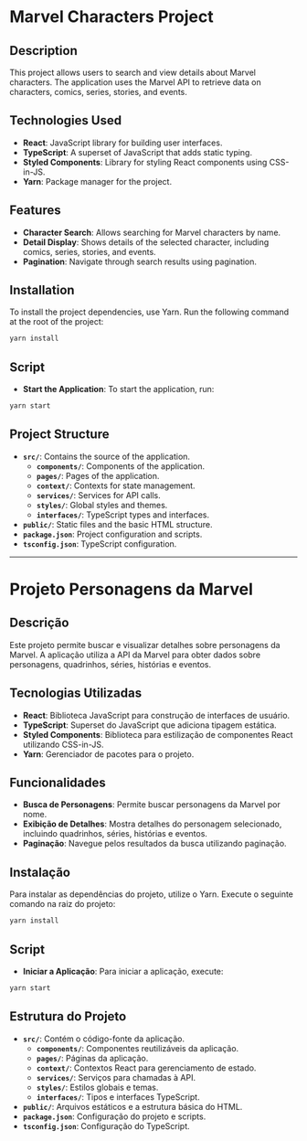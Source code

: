 # Marvel Characters Project

## Description

This project allows users to search and view details about Marvel characters. The application uses the Marvel API to retrieve data on characters, comics, series, stories, and events.

## Technologies Used

- **React**: JavaScript library for building user interfaces.
- **TypeScript**: A superset of JavaScript that adds static typing.
- **Styled Components**: Library for styling React components using CSS-in-JS.
- **Yarn**: Package manager for the project.

## Features

- **Character Search**: Allows searching for Marvel characters by name.
- **Detail Display**: Shows details of the selected character, including comics, series, stories, and events.
- **Pagination**: Navigate through search results using pagination.

## Installation

To install the project dependencies, use Yarn. Run the following command at the root of the project:

```bash
yarn install
```

## Script

- **Start the Application**: To start the application, run:

```bash
yarn start
```

## Project Structure

- **`src/`**: Contains the source of the application.
  - **`components/`**: Components of the application.
  - **`pages/`**: Pages of the application.
  - **`context/`**: Contexts for state management.
  - **`services/`**: Services for API calls.
  - **`styles/`**: Global styles and themes.
  - **`interfaces/`**: TypeScript types and interfaces.
- **`public/`**: Static files and the basic HTML structure.
- **`package.json`**: Project configuration and scripts.
- **`tsconfig.json`**: TypeScript configuration.

<hr>

# Projeto Personagens da Marvel

## Descrição

Este projeto permite buscar e visualizar detalhes sobre personagens da Marvel. A aplicação utiliza a API da Marvel para obter dados sobre personagens, quadrinhos, séries, histórias e eventos.

## Tecnologias Utilizadas

- **React**: Biblioteca JavaScript para construção de interfaces de usuário.
- **TypeScript**: Superset do JavaScript que adiciona tipagem estática.
- **Styled Components**: Biblioteca para estilização de componentes React utilizando CSS-in-JS.
- **Yarn**: Gerenciador de pacotes para o projeto.

## Funcionalidades

- **Busca de Personagens**: Permite buscar personagens da Marvel por nome.
- **Exibição de Detalhes**: Mostra detalhes do personagem selecionado, incluindo quadrinhos, séries, histórias e eventos.
- **Paginação**: Navegue pelos resultados da busca utilizando paginação.

## Instalação

Para instalar as dependências do projeto, utilize o Yarn. Execute o seguinte comando na raiz do projeto:

```bash
yarn install
```

## Script

- **Iniciar a Aplicação**: Para iniciar a aplicação, execute:

```bash
yarn start
```

## Estrutura do Projeto

- **`src/`**: Contém o código-fonte da aplicação.
  - **`components/`**: Componentes reutilizáveis da aplicação.
  - **`pages/`**: Páginas da aplicação.
  - **`context/`**: Contextos React para gerenciamento de estado.
  - **`services/`**: Serviços para chamadas à API.
  - **`styles/`**: Estilos globais e temas.
  - **`interfaces/`**: Tipos e interfaces TypeScript.
- **`public/`**: Arquivos estáticos e a estrutura básica do HTML.
- **`package.json`**: Configuração do projeto e scripts.
- **`tsconfig.json`**: Configuração do TypeScript.
